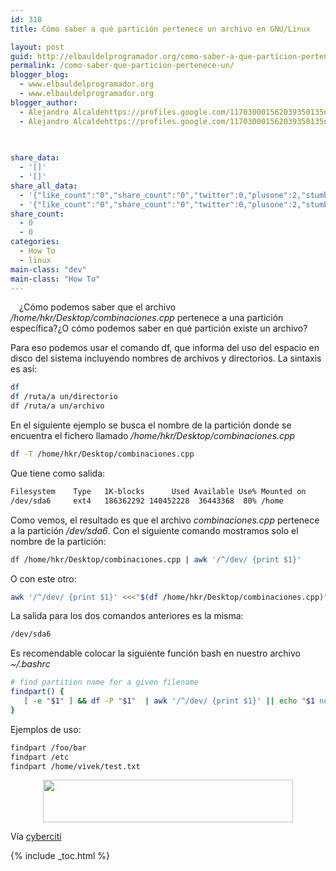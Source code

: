 ```yaml
---
id: 318
title: Cómo saber a qué partición pertenece un archivo en GNU/Linux

layout: post
guid: http://elbauldelprogramador.org/como-saber-a-que-particion-pertenece-un-archivo-en-gnulinux/
permalink: /como-saber-que-particion-pertenece-un/
blogger_blog:
  - www.elbauldelprogramador.org
  - www.elbauldelprogramador.org
blogger_author:
  - Alejandro Alcaldehttps://profiles.google.com/117030001562039350135noreply@blogger.com
  - Alejandro Alcaldehttps://profiles.google.com/117030001562039350135noreply@blogger.com

  
  
share_data:
  - '[]'
  - '[]'
share_all_data:
  - '{"like_count":"0","share_count":"0","twitter":0,"plusone":2,"stumble":0,"pinit":0,"count":2,"time":1333551755}'
  - '{"like_count":"0","share_count":"0","twitter":0,"plusone":2,"stumble":0,"pinit":0,"count":2,"time":1333551755}'
share_count:
  - 0
  - 0
categories:
  - How To
  - linux
main-class: "dev"
main-class: "How To"
---
```

<div class="separator" style="clear: both; text-align: center;">
  <a href="/assets/img/2013/07/iconoAndroid.png" imageanchor="1" style="clear:left; float:left;margin-right:1em; margin-bottom:1em"><img border="0" src="" id="logo" name="sh" class="icono" /></a>
</div>

¿Cómo podemos saber que el archivo */home/hkr/Desktop/combinaciones.cpp* pertenece a una partición específica?¿O cómo podemos saber en qué partición existe un archivo?

Para eso podemos usar el comando df, que informa del uso del espacio en disco del sistema incluyendo nombres de archivos y directorios. La sintaxis es así:

  
<!--ad-->

```bash
df
df /ruta/a un/directorio
df /ruta/a un/archivo

```

En el siguiente ejemplo se busca el nombre de la partición donde se encuentra el fichero llamado */home/hkr/Desktop/combinaciones.cpp*

```bash
df -T /home/hkr/Desktop/combinaciones.cpp

```

Que tiene como salida:

```bash
Filesystem    Type   1K-blocks      Used Available Use% Mounted on
/dev/sda6     ext4   186362292 140452228  36443368  80% /home

```

Como vemos, el resultado es que el archivo *combinaciones.cpp* pertenece a la partición */dev/sda6*. Con el siguiente comando mostramos solo el nombre de la partición:

```bash
df /home/hkr/Desktop/combinaciones.cpp | awk '/^/dev/ {print $1}'

```

O con este otro:

```bash
awk '/^/dev/ {print $1}' <<<"$(df /home/hkr/Desktop/combinaciones.cpp)"

```

La salida para los dos comandos anteriores es la misma:

```bash
/dev/sda6

```

Es recomendable colocar la siguiente función bash en nuestro archivo *~/.bashrc*

```bash
# find partition name for a given filename
findpart() { 
   [ -e "$1" ] && df -P "$1"  | awk '/^/dev/ {print $1}' || echo "$1 not found"; 
}

```

Ejemplos de uso:

```bash
findpart /foo/bar
findpart /etc
findpart /home/vivek/test.txt

```

<div class="separator" style="clear: both; text-align: center;">
  <a href="https://1.bp.blogspot.com/-F2sPR477GsI/TvsYjhPFVgI/AAAAAAAAB_8/olid11qqdXw/s1600/Screenshot.png" imageanchor="1" style="margin-left:1em; margin-right:1em"><img border="0" height="68" width="400" src="https://1.bp.blogspot.com/-F2sPR477GsI/TvsYjhPFVgI/AAAAAAAAB_8/olid11qqdXw/s400/Screenshot.png" /></a>
</div>

Vía <a target="_blank" href="http://www.cyberciti.biz/faq/linux-unix-command-findout-on-which-partition-file-directory-exits/">cyberciti</a>



{% include _toc.html %}
